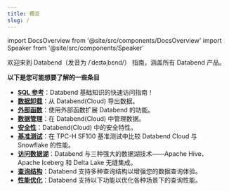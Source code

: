```yaml
---
title: 概览
slug: /
---
```


import DocsOverview from '@site/src/components/DocsOverview'
import Speaker from '@site/src/components/Speaker'

欢迎来到 Databend（发音为 /ˈdeɪtəˌbɛnd/）<Speaker /> 指南，涵盖所有 Databend 产品。

<DocsOverview />

**以下是您可能想要了解的一些条目**

- **[SQL 参考](/sql)**：Databend 基础知识的快速访问指南！
- **[数据卸载](../50-unload-data/index.md)**：从 Databend(Cloud) 导出数据。
- **[外部函数](../54-query/04-external-function.md)**：使用外部函数扩展 Databend 的功能。
- **[数据管理](../57-data-management/index.md)**：在 Databend(Cloud) 中管理数据。
- **[安全性](../56-security/index.md)**：Databend(Cloud) 中的安全特性。
- **[基准测试](../80-benchmark/index.md)**：在 TPC-H SF100 基准测试中比较 Databend Cloud 与 Snowflake 的性能。
- **[访问数据湖](../51-access-data-lake/index.md)**：Databend 与三种强大的数据湖技术——Apache Hive、Apache Iceberg 和 Delta Lake 无缝集成。
- **[查询结构](../54-query/index.md)**：Databend 支持多种查询结构以增强您的数据查询体验。
- **[性能优化](../55-performance/index.md)**：Databend 支持以下功能以优化各种场景下的查询性能。